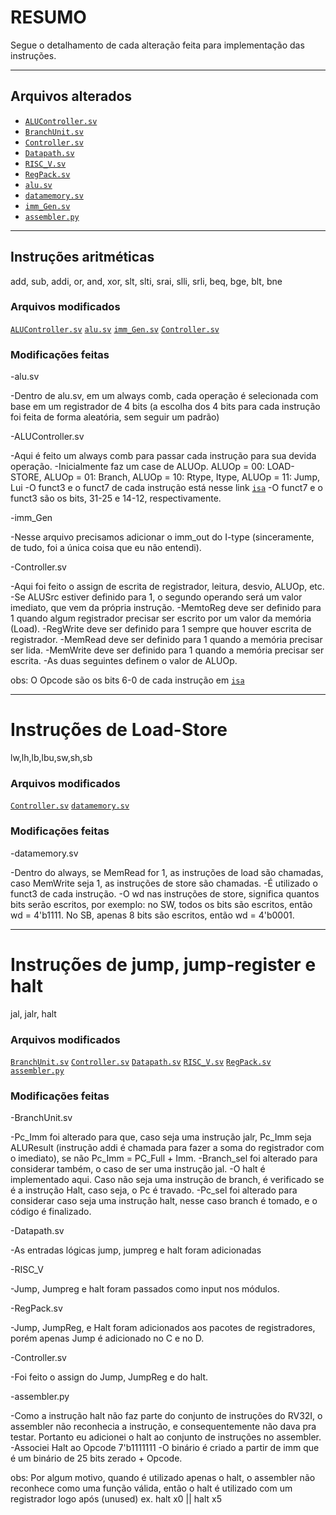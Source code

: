 # RESUMO

Segue o detalhamento de cada alteração feita para implementação das instruções.

---

## Arquivos alterados

- [`ALUController.sv`](/design/ALUController.sv)
- [`BranchUnit.sv`](/design/BranchUnit.sv)
- [`Controller.sv`](/design/Controller.sv)
- [`Datapath.sv`](/design/Datapath.sv)
- [`RISC_V.sv`](/design/RISC_V.sv)
- [`RegPack.sv`](/design/RegPack.sv)
- [`alu.sv`](/design/alu.sv)
- [`datamemory.sv`](/design/datamemory.sv)
- [`imm_Gen.sv`](/design/imm_Gen.sv)
- [`assembler.py`](/verif/assembler.py)

---

## Instruções aritméticas
add, sub, addi, or, and, xor, slt, slti, srai, slli, srli, beq, bge, blt, bne

### Arquivos modificados

[`ALUController.sv`](/design/ALUController.sv)
[`alu.sv`](/design/alu.sv)
[`imm_Gen.sv`](/design/imm_Gen.sv)
[`Controller.sv`](/design/Controller.sv)

### Modificações feitas

-alu.sv

  -Dentro de alu.sv, em um always comb, cada operação é selecionada com base em um registrador de 4 bits (a escolha dos 4 bits para cada instrução foi feita de forma aleatória, sem seguir um padrão)
  
-ALUController.sv

  -Aqui é feito um always comb para passar cada instrução para sua devida operação.
  -Inicialmente faz um case de ALUOp. ALUOp = 00: LOAD-STORE, ALUOp = 01: Branch, ALUOp = 10: Rtype, Itype, ALUOp = 11: Jump, Lui
  -O funct3 e o funct7 de cada instrução está nesse link [`isa`](https://msyksphinz-self.github.io/riscv-isadoc/html/rvi.html?authuser=0#lui)
  -O funct7 e o funct3 são os bits, 31-25 e 14-12, respectivamente.
  
-imm_Gen

  -Nesse arquivo precisamos adicionar o imm_out do I-type (sinceramente, de tudo, foi a única coisa que eu não entendi).
  
-Controller.sv

  -Aqui foi feito o assign de escrita de registrador, leitura, desvio, ALUOp, etc.
  -Se ALUSrc estiver definido para 1, o segundo operando será um valor imediato, que vem da própria instrução.
  -MemtoReg deve ser definido para 1 quando algum registrador precisar ser escrito por um valor da memória (Load).
  -RegWrite deve ser definido para 1 sempre que houver escrita de registrador.
  -MemRead deve ser definido para 1 quando a memória precisar ser lida.
  -MemWrite deve ser definido para 1 quando a memória precisar ser escrita.
  -As duas seguintes definem o valor de ALUOp.
  
  obs: O Opcode são os bits 6-0 de cada instrução em [`isa`](https://msyksphinz-self.github.io/riscv-isadoc/html/rvi.html?authuser=0#lui)

---

# Instruções de Load-Store
lw,lh,lb,lbu,sw,sh,sb

### Arquivos modificados

[`Controller.sv`](/design/Controller.sv)
[`datamemory.sv`](/design/datamemory.sv)

### Modificações feitas

-datamemory.sv

  -Dentro do always, se MemRead for 1, as instruções de load são chamadas, caso MemWrite seja 1, as instruções de store são chamadas.
  -É utilizado o funct3 de cada instrução.
  -O wd nas instruções de store, significa quantos bits serão escritos, por exemplo: no SW, todos os bits são escritos, então wd = 4'b1111. No SB, apenas 8 bits são escritos, então wd = 4'b0001.
  
---

# Instruções de jump, jump-register e halt
jal, jalr, halt

### Arquivos modificados

[`BranchUnit.sv`](/design/BranchUnit.sv)
[`Controller.sv`](/design/Controller.sv)
[`Datapath.sv`](/design/Datapath.sv)
[`RISC_V.sv`](/design/RISC_V.sv)
[`RegPack.sv`](/design/RegPack.sv)
[`assembler.py`](/verif/assembler.py)

### Modificações feitas

-BranchUnit.sv

  -Pc_Imm foi alterado para que, caso seja uma instrução jalr, Pc_Imm seja ALUResult (instrução addi é chamada para fazer a soma do registrador com o imediato), se não Pc_Imm = PC_Full + Imm.
  -Branch_sel foi alterado para considerar também, o caso de ser uma instrução jal.
  -O halt é implementado aqui. Caso não seja uma instrução de branch, é verificado se é a instrução Halt, caso seja, o Pc é travado.
  -Pc_sel foi alterado para considerar caso seja uma instrução halt, nesse caso branch é tomado, e o código é finalizado.
  
-Datapath.sv

  -As entradas lógicas jump, jumpreg e halt foram adicionadas 
  
-RISC_V

  -Jump, Jumpreg e halt foram passados como input nos módulos.
  
-RegPack.sv

  -Jump, JumpReg, e Halt foram adicionados aos pacotes de registradores, porém apenas Jump é adicionado no C e no D.
  
-Controller.sv

  -Foi feito o assign do Jump, JumpReg e do halt.

-assembler.py

  -Como a instrução halt não faz parte do conjunto de instruções do RV32I, o assembler não reconhecia a instrução, e consequentemente não dava pra testar. Portanto eu adicionei o halt ao conjunto de instruções no assembler.
  -Associei Halt ao Opcode 7'b1111111
  -O binário é criado a partir de imm que é um binário de 25 bits zerado + Opcode.
  
  obs: Por algum motivo, quando é utilizado apenas o halt, o assembler não reconhece como uma função válida, então o halt é utilizado com um registrador logo após (unused)
  ex. halt x0 || halt x5
  
  


